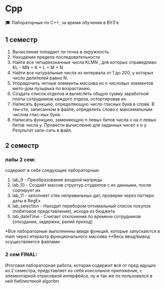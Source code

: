 # Cpp
:mortar_board: Лабораторные по С++, за время обучения в ВУЗ'e 

## 1 семестр
1) Вычисление попадает ли точка в окружность
2) Находение предела последовательности
3) Найти все четырехзначные числа KLMN , для которых справедливо
KL - MN = K + L + M + N
4) Найти все натуральные числа из интервала от 1 до 200, у которых число делителей равно N.
5) Упорядочить четные элементы массива из n числовых элементов мето-дом пузырька по возрастанию.
6) Создать список отделов и вычислить общую сумму заработной платы сотрудников каждого отдела, остортировав их.
7) Написать функцию, определяющую число гласных букв в слове. В тек-сте, записанном в файле, определить слово с максимальным числом глас-ных букв.
8) Написать функцию, заменяющую n левых битов числа x на n левых битов числа y. Провести вычисление для заданных чисел x и y. Результат запи-сать в файл.



## 2 семестр

### лабы 2 сем:
содержит в себе следующие лабораторные:
1) lab_9 - Преобразование входной матрицы
2) lab_10 - Создаёт массив структур студентов с их данными, после сортирует их
3) lab_11 - заполняет стек неправильных дат, проверяя через паттерн даты в RegEx
4) lab_selection - Находит перебором оптимальный список покупок (побитовое представление), исходя из бюджета
5) lab_dateTime - Считает отклонения по времени сотрудников (опоздания, задержки, раний приход) 

*Все лабораторные выполненны ввиде функций, которые запускаются в main через итераотр функционального массива
**Весь ввод/вывод осуществляется файлами


### 2 сем FINAL:
Итоговая лабораторная работа, которая содержит всё от пред идущих из 2 семестра,
представляет из себя консольное приложение, с элементарной отрисовкой интерфейса,
ну и так же по пользовался в ней библиотекой algoritm
